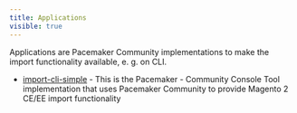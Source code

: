 ```yaml
---
title: Applications
visible: true
---
```


Applications are Pacemaker Community implementations to make the import functionality available, e. g. on CLI.

* [import-cli-simple](https://github.com/techdivision/import-cli-simple) - This is the Pacemaker - Community Console Tool implementation that uses Pacemaker Community to provide Magento 2 CE/EE import functionality